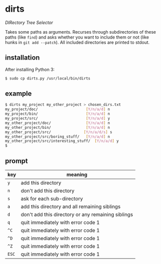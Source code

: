 # dirts

_DIRectory Tree Selector_

Takes some paths as arguments. Recurses through subdirectories of these paths (like `find`) and asks whether you want to include them or not (like hunks in `git add --patch`). All included directories are printed to stdout.

## installation

After installing Python 3:

```sh
$ sudo cp dirts.py /usr/local/bin/dirts
```

## example

```sh
$ dirts my_project my_other_project > chosen_dirs.txt
my_project/doc/                      [Y/n/a/d] n
my_project/bin/                      [Y/n/a/d] n
my_project/src/                      [Y/n/a/d] y
my_other_project/doc/                [Y/n/a/d] n
my_other_project/bin/                [Y/n/a/d] n
my_other_project/src/               [Y/n/a/d/s] s
my_other_project/src/boring_stuff/   [Y/n/a/d] n
my_other_project/src/interesting_stuff/  [Y/n/a/d] y
$
```

## prompt

| key | meaning |
| --- | ------- |
| `y` | add this directory |
| `n` | don't add this directory |
| `s` | ask for each sub-directory |
| `a` | add this directory and all remaining siblings |
| `d` | don't add this directory or any remaining siblings |
| `q` | quit immediately with error code 1 |
| `^C` | quit immediately with error code 1 |
| `^D` | quit immediately with error code 1 |
| `^Z` | quit immediately with error code 1 |
| `ESC` | quit immediately with error code 1 |
